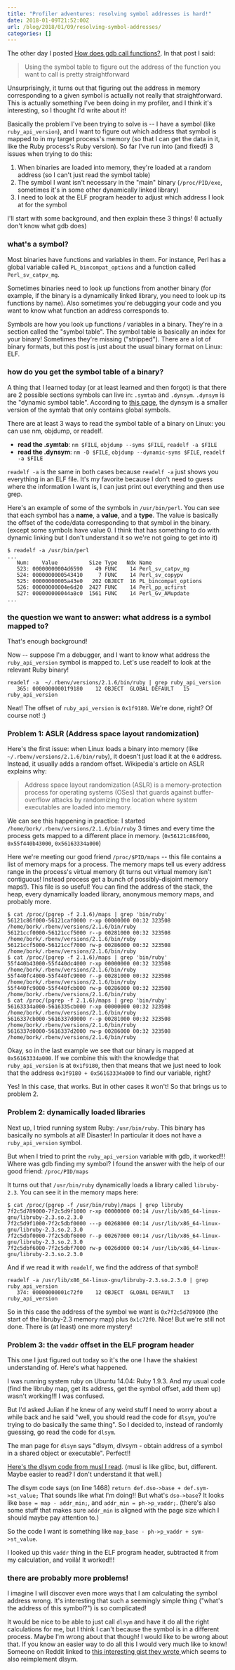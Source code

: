 ```yaml
---
title: "Profiler adventures: resolving symbol addresses is hard!"
date: 2018-01-09T21:52:00Z
url: /blog/2018/01/09/resolving-symbol-addresses/
categories: []
---
```


The other day I posted [How does gdb call functions?](https://jvns.ca/blog/2018/01/04/how-does-gdb-call-functions/).
In that post I said:

> Using the symbol table to figure out the address of the function you want to call is pretty
> straightforward

Unsurprisingly, it turns out that figuring out the address in memory corresponding to a given
symbol is actually not really that straightforward. This is actually something I've been doing in my
profiler, and I think it's interesting, so I thought I'd write about it!

Basically the problem I've been trying to solve is -- I have a symbol (like `ruby_api_version`), and
I want to figure out which address that symbol is mapped to in my target process's memory (so that I
can get the data in it, like the Ruby process's Ruby version). So far I've run into (and fixed!) 3 issues
when trying to do this:

1. When binaries are loaded into memory, they're loaded at a random address (so I can't just read
   the symbol table)
2. The symbol I want isn't necessary in the "main" binary (`/proc/PID/exe`, sometimes it's in some
   other dynamically linked library)
3. I need to look at the ELF program header to adjust which address I look at for the symbol

I'll start with some background, and then explain these 3 things! (I actually don't know what gdb
does)

### what's a symbol?

Most binaries have functions and variables in them. For instance, Perl has a global variable called
`PL_bincompat_options` and a function called `Perl_sv_catpv_mg`.

Sometimes binaries need to look up functions from another binary (for example, if the binary is a
dynamically linked library, you need to look up its functions by name). Also sometimes you're
debugging your code and you want to know what function an address corresponds to.

Symbols are how you look up functions / variables in a binary. They're in a section called the
"symbol table". The symbol table is basically an index for your binary! Sometimes they're missing
("stripped"). There are a lot of binary formats, but this post is just about the usual binary format
on Linux: ELF.

### how do you get the symbol table of a binary?

A thing that I learned today (or at least learned and then forgot) is that there are 2 possible
sections symbols can live in: `.symtab` and `.dynsym`. `.dynsym` is the "dynamic symbol table".
According to [this page](https://blogs.oracle.com/ali/inside-elf-symbol-tables), the dynsym is a smaller version of the symtab that only contains global symbols.

There are at least 3 ways to read the symbol table of a binary on Linux: you can use nm, objdump, or
readelf.

* **read the .symtab**: `nm $FILE`, `objdump --syms $FILE`, `readelf -a $FILE`
* **read the .dynsym**: `nm -D $FILE`, `objdump --dynamic-syms $FILE`, `readelf -a $FILE`

`readelf -a` is the same in both cases because `readelf -a` just shows you everything in an ELF
file. It's my favorite because I don't need to guess where the information I want is, I can just
print out everything and then use grep.

Here's an example of some of the symbols in `/usr/bin/perl`. You can see that each symbol has a
**name**, a **value**, and a **type**. The value is basically the offset of the code/data
corresponding to that symbol in the binary. (except some symbols have value 0. I think that has
something to do with dynamic linking but I don't understand it so we're not going to get into it)

```
$ readelf -a /usr/bin/perl
...
   Num:    Value          Size Type   Ndx Name
   523: 00000000004d6590    49 FUNC    14 Perl_sv_catpv_mg
   524: 0000000000543410     7 FUNC    14 Perl_sv_copypv
   525: 00000000005a43e0   202 OBJECT  16 PL_bincompat_options
   526: 00000000004e6d20  2427 FUNC    14 Perl_pp_ucfirst
   527: 000000000044a8c0  1561 FUNC    14 Perl_Gv_AMupdate
...
```

### the question we want to answer: what address is a symbol mapped to?

That's enough background!

Now -- suppose I'm a debugger, and I want to know what address the `ruby_api_version` symbol is
mapped to. Let's use readelf to look at the relevant Ruby binary!

```
readelf -a  ~/.rbenv/versions/2.1.6/bin/ruby | grep ruby_api_version
   365: 00000000001f9180    12 OBJECT  GLOBAL DEFAULT   15 ruby_api_version
```

Neat! The offset of `ruby_api_version` is `0x1f9180`. We're done, right? Of course not! :)

### Problem 1: ASLR (Address space layout randomization)

Here's the first issue: when Linux loads a binary into memory (like
`~/.rbenv/versions/2.1.6/bin/ruby`), it doesn't just load it at the `0` address. Instead, it usually
adds a random offset. Wikipedia's article on ASLR explains why:

> Address space layout randomization (ASLR) is a memory-protection process for operating systems
> (OSes) that guards against buffer-overflow attacks by randomizing the location where system
> executables are loaded into memory.

We can see this happening in practice: I started `/home/bork/.rbenv/versions/2.1.6/bin/ruby` 3 times
and every time the process gets mapped to a different place in memory. (`0x56121c86f000`, `0x55f440b43000`, `0x56163334a000`)

Here we're meeting our good friend `/proc/$PID/maps` -- this file contains a list of memory maps for
a process. The memory maps tell us every address range in the process's virtual memory (it turns out
virtual memory isn't contiguous! Instead process get a bunch of possibly-disjoint memory maps!).
This file is so useful! You can find the address of the stack, the heap, every dynamically loaded
library, anonymous memory maps, and probably more.

```
$ cat /proc/(pgrep -f 2.1.6)/maps | grep 'bin/ruby'
56121c86f000-56121caf0000 r-xp 00000000 00:32 323508                     /home/bork/.rbenv/versions/2.1.6/bin/ruby
56121ccf0000-56121ccf5000 r--p 00281000 00:32 323508                     /home/bork/.rbenv/versions/2.1.6/bin/ruby
56121ccf5000-56121ccf7000 rw-p 00286000 00:32 323508                     /home/bork/.rbenv/versions/2.1.6/bin/ruby
$ cat /proc/(pgrep -f 2.1.6)/maps | grep 'bin/ruby'
55f440b43000-55f440dc4000 r-xp 00000000 00:32 323508                     /home/bork/.rbenv/versions/2.1.6/bin/ruby
55f440fc4000-55f440fc9000 r--p 00281000 00:32 323508                     /home/bork/.rbenv/versions/2.1.6/bin/ruby
55f440fc9000-55f440fcb000 rw-p 00286000 00:32 323508                     /home/bork/.rbenv/versions/2.1.6/bin/ruby
$ cat /proc/(pgrep -f 2.1.6)/maps | grep 'bin/ruby'
56163334a000-5616335cb000 r-xp 00000000 00:32 323508                     /home/bork/.rbenv/versions/2.1.6/bin/ruby
5616337cb000-5616337d0000 r--p 00281000 00:32 323508                     /home/bork/.rbenv/versions/2.1.6/bin/ruby
5616337d0000-5616337d2000 rw-p 00286000 00:32 323508                     /home/bork/.rbenv/versions/2.1.6/bin/ruby
```

Okay, so in the last example we see that our binary is mapped at `0x56163334a000`.  If we combine
this with the knowledge that `ruby_api_version` is at `0x1f9180`, then that means that we just need
to look that the address `0x1f9180 + 0x56163334a000` to find our variable, right?

Yes! In this case, that works. But in other cases it won't! So that brings us to problem 2.

### Problem 2: dynamically loaded libraries

Next up, I tried running system Ruby: `/usr/bin/ruby`. This binary has basically no symbols at all!
Disaster! In particular it does not have a `ruby_api_version` symbol.

But when I tried to print the `ruby_api_version` variable with gdb, it worked!!! Where was gdb
finding my symbol? I found the answer with the help of our good friend: `/proc/PID/maps`

It turns out that `/usr/bin/ruby` dynamically loads a library called `libruby-2.3`. You can see it
in the memory maps here: 

```
$ cat /proc/(pgrep -f /usr/bin/ruby)/maps | grep libruby
7f2c5d789000-7f2c5d9f1000 r-xp 00000000 00:14 /usr/lib/x86_64-linux-gnu/libruby-2.3.so.2.3.0
7f2c5d9f1000-7f2c5dbf0000 ---p 00268000 00:14 /usr/lib/x86_64-linux-gnu/libruby-2.3.so.2.3.0
7f2c5dbf0000-7f2c5dbf6000 r--p 00267000 00:14 /usr/lib/x86_64-linux-gnu/libruby-2.3.so.2.3.0
7f2c5dbf6000-7f2c5dbf7000 rw-p 0026d000 00:14 /usr/lib/x86_64-linux-gnu/libruby-2.3.so.2.3.0
```

And if we read it with `readelf`, we find the address of that symbol!

```
readelf -a /usr/lib/x86_64-linux-gnu/libruby-2.3.so.2.3.0 | grep ruby_api_version
   374: 00000000001c72f0    12 OBJECT  GLOBAL DEFAULT   13 ruby_api_version
```

So in this case the address of the symbol we want is `0x7f2c5d789000` (the start of the libruby-2.3
memory map) plus `0x1c72f0`. Nice! But we're still not done. There is (at least) one more mystery!

### Problem 3: the `vaddr` offset in the ELF program header

This one I just figured out today so it's the one I have the shakiest understanding of. Here's what
happened.

I was running system ruby on Ubuntu 14.04: Ruby 1.9.3. And my usual code (find the libruby map,
get its address, get the symbol offset, add them up) wasn't working!!! I was confused.

But I'd asked Julian if he knew of any weird stuff I need to worry about a while back and he said "well,
you should read the code for `dlsym`, you're trying to do basically the same thing". So I decided
to, instead of randomly guessing, go read the code for `dlsym`.

The man page for `dlsym` says "dlsym, dlvsym - obtain address of a symbol in a shared object or
executable". Perfect!!

[Here's the dlsym code from musl I read](https://github.com/esmil/musl/blob/194f9cf93da8ae62491b7386edf481ea8565ae4e/src/ldso/dynlink.c#L1451). (musl is like glibc, but, different. Maybe easier to read? I don't understand it that well.)

The dlsym code says (on line 1468) `return def.dso->base + def.sym->st_value;` That sounds like what
I'm doing!! But what's `dso->base`? It looks like `base = map - addr_min;`, and `addr_min = ph->p_vaddr;`. (there's also some stuff that makes sure `addr_min` is aligned with the page size which I should maybe pay attention to.)

So the code I want is something like `map_base - ph->p_vaddr + sym->st_value`.

I looked up this `vaddr` thing in the ELF program header, subtracted it from my calculation, and
voilà! It worked!!!

### there are probably more problems!

I imagine I will discover even more ways that I am calculating the symbol address wrong. It's
interesting that such a seemingly simple thing ("what's the address of this symbol?") is so
complicated!

It would be nice to be able to just call `dlsym` and have it do all the right calculations for me,
but I think I can't because the symbol is in a different process. Maybe I'm wrong about that though!
I would like to be wrong about that. If you know an easier way to do all this I would very much like
to know! Someone on Reddit linked to [this interesting gist they wrote ](https://gist.github.com/resilar/24bb92087aaec5649c9a2afc0b4350c8) which seems to also reimplement dlsym.
